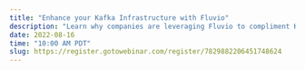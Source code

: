 ```yaml
---
title: "Enhance your Kafka Infrastructure with Fluvio"
description: "Learn why companies are leveraging Fluvio to compliment Kafka."
date: 2022-08-16
time: "10:00 AM PDT"
slug: https://register.gotowebinar.com/register/7829882206451748624
---
```

